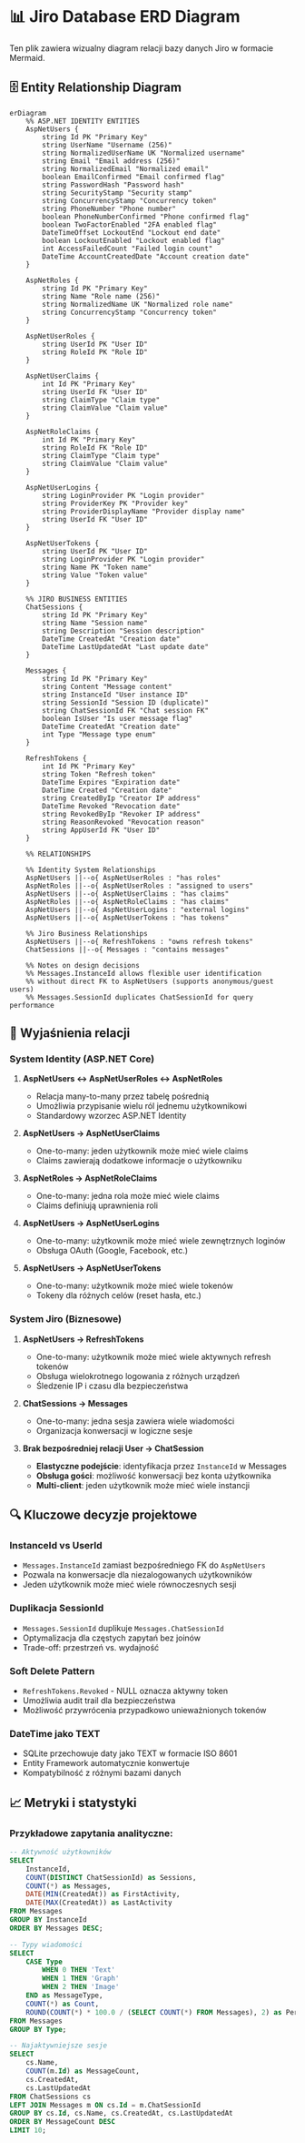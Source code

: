 # 📊 Jiro Database ERD Diagram

Ten plik zawiera wizualny diagram relacji bazy danych Jiro w formacie Mermaid.

## 🗄️ Entity Relationship Diagram

```mermaid
erDiagram
    %% ASP.NET IDENTITY ENTITIES
    AspNetUsers {
        string Id PK "Primary Key"
        string UserName "Username (256)"
        string NormalizedUserName UK "Normalized username" 
        string Email "Email address (256)"
        string NormalizedEmail "Normalized email"
        boolean EmailConfirmed "Email confirmed flag"
        string PasswordHash "Password hash"
        string SecurityStamp "Security stamp"
        string ConcurrencyStamp "Concurrency token"
        string PhoneNumber "Phone number"
        boolean PhoneNumberConfirmed "Phone confirmed flag"
        boolean TwoFactorEnabled "2FA enabled flag"
        DateTimeOffset LockoutEnd "Lockout end date"
        boolean LockoutEnabled "Lockout enabled flag"
        int AccessFailedCount "Failed login count"
        DateTime AccountCreatedDate "Account creation date"
    }

    AspNetRoles {
        string Id PK "Primary Key"
        string Name "Role name (256)"
        string NormalizedName UK "Normalized role name"
        string ConcurrencyStamp "Concurrency token"
    }

    AspNetUserRoles {
        string UserId PK "User ID"
        string RoleId PK "Role ID"
    }

    AspNetUserClaims {
        int Id PK "Primary Key"
        string UserId FK "User ID"
        string ClaimType "Claim type"
        string ClaimValue "Claim value"
    }

    AspNetRoleClaims {
        int Id PK "Primary Key"
        string RoleId FK "Role ID"
        string ClaimType "Claim type"
        string ClaimValue "Claim value"
    }

    AspNetUserLogins {
        string LoginProvider PK "Login provider"
        string ProviderKey PK "Provider key"
        string ProviderDisplayName "Provider display name"
        string UserId FK "User ID"
    }

    AspNetUserTokens {
        string UserId PK "User ID"
        string LoginProvider PK "Login provider"
        string Name PK "Token name"
        string Value "Token value"
    }

    %% JIRO BUSINESS ENTITIES
    ChatSessions {
        string Id PK "Primary Key"
        string Name "Session name"
        string Description "Session description"
        DateTime CreatedAt "Creation date"
        DateTime LastUpdatedAt "Last update date"
    }

    Messages {
        string Id PK "Primary Key"
        string Content "Message content"
        string InstanceId "User instance ID"
        string SessionId "Session ID (duplicate)"
        string ChatSessionId FK "Chat session FK"
        boolean IsUser "Is user message flag"
        DateTime CreatedAt "Creation date"
        int Type "Message type enum"
    }

    RefreshTokens {
        int Id PK "Primary Key"
        string Token "Refresh token"
        DateTime Expires "Expiration date"
        DateTime Created "Creation date"
        string CreatedByIp "Creator IP address"
        DateTime Revoked "Revocation date"
        string RevokedByIp "Revoker IP address"
        string ReasonRevoked "Revocation reason"
        string AppUserId FK "User ID"
    }

    %% RELATIONSHIPS

    %% Identity System Relationships
    AspNetUsers ||--o{ AspNetUserRoles : "has roles"
    AspNetRoles ||--o{ AspNetUserRoles : "assigned to users"
    AspNetUsers ||--o{ AspNetUserClaims : "has claims"
    AspNetRoles ||--o{ AspNetRoleClaims : "has claims"
    AspNetUsers ||--o{ AspNetUserLogins : "external logins"
    AspNetUsers ||--o{ AspNetUserTokens : "has tokens"

    %% Jiro Business Relationships
    AspNetUsers ||--o{ RefreshTokens : "owns refresh tokens"
    ChatSessions ||--o{ Messages : "contains messages"

    %% Notes on design decisions
    %% Messages.InstanceId allows flexible user identification
    %% without direct FK to AspNetUsers (supports anonymous/guest users)
    %% Messages.SessionId duplicates ChatSessionId for query performance
```

## 📝 Wyjaśnienia relacji

### **System Identity (ASP.NET Core)**

1. **AspNetUsers ↔ AspNetUserRoles ↔ AspNetRoles**
   - Relacja many-to-many przez tabelę pośrednią
   - Umożliwia przypisanie wielu ról jednemu użytkownikowi
   - Standardowy wzorzec ASP.NET Identity

2. **AspNetUsers → AspNetUserClaims**
   - One-to-many: jeden użytkownik może mieć wiele claims
   - Claims zawierają dodatkowe informacje o użytkowniku

3. **AspNetRoles → AspNetRoleClaims**
   - One-to-many: jedna rola może mieć wiele claims
   - Claims definiują uprawnienia roli

4. **AspNetUsers → AspNetUserLogins**
   - One-to-many: użytkownik może mieć wiele zewnętrznych loginów
   - Obsługa OAuth (Google, Facebook, etc.)

5. **AspNetUsers → AspNetUserTokens**
   - One-to-many: użytkownik może mieć wiele tokenów
   - Tokeny dla różnych celów (reset hasła, etc.)

### **System Jiro (Biznesowe)**

1. **AspNetUsers → RefreshTokens**
   - One-to-many: użytkownik może mieć wiele aktywnych refresh tokenów
   - Obsługa wielokrotnego logowania z różnych urządzeń
   - Śledzenie IP i czasu dla bezpieczeństwa

2. **ChatSessions → Messages**
   - One-to-many: jedna sesja zawiera wiele wiadomości
   - Organizacja konwersacji w logiczne sesje

3. **Brak bezpośredniej relacji User → ChatSession**
   - **Elastyczne podejście**: identyfikacja przez `InstanceId` w Messages
   - **Obsługa gości**: możliwość konwersacji bez konta użytkownika
   - **Multi-client**: jeden użytkownik może mieć wiele instancji

## 🔍 Kluczowe decyzje projektowe

### **InstanceId vs UserId**
- `Messages.InstanceId` zamiast bezpośredniego FK do `AspNetUsers`
- Pozwala na konwersacje dla niezalogowanych użytkowników
- Jeden użytkownik może mieć wiele równoczesnych sesji

### **Duplikacja SessionId**
- `Messages.SessionId` duplikuje `Messages.ChatSessionId`
- Optymalizacja dla częstych zapytań bez joinów
- Trade-off: przestrzeń vs. wydajność

### **Soft Delete Pattern**
- `RefreshTokens.Revoked` - NULL oznacza aktywny token
- Umożliwia audit trail dla bezpieczeństwa
- Możliwość przywrócenia przypadkowo unieważnionych tokenów

### **DateTime jako TEXT**
- SQLite przechowuje daty jako TEXT w formacie ISO 8601
- Entity Framework automatycznie konwertuje
- Kompatybilność z różnymi bazami danych

## 📈 Metryki i statystyki

### **Przykładowe zapytania analityczne:**

```sql
-- Aktywność użytkowników
SELECT 
    InstanceId,
    COUNT(DISTINCT ChatSessionId) as Sessions,
    COUNT(*) as Messages,
    DATE(MIN(CreatedAt)) as FirstActivity,
    DATE(MAX(CreatedAt)) as LastActivity
FROM Messages 
GROUP BY InstanceId 
ORDER BY Messages DESC;

-- Typy wiadomości
SELECT 
    CASE Type 
        WHEN 0 THEN 'Text'
        WHEN 1 THEN 'Graph' 
        WHEN 2 THEN 'Image'
    END as MessageType,
    COUNT(*) as Count,
    ROUND(COUNT(*) * 100.0 / (SELECT COUNT(*) FROM Messages), 2) as Percentage
FROM Messages 
GROUP BY Type;

-- Najaktywniejsze sesje
SELECT 
    cs.Name,
    COUNT(m.Id) as MessageCount,
    cs.CreatedAt,
    cs.LastUpdatedAt
FROM ChatSessions cs
LEFT JOIN Messages m ON cs.Id = m.ChatSessionId
GROUP BY cs.Id, cs.Name, cs.CreatedAt, cs.LastUpdatedAt
ORDER BY MessageCount DESC
LIMIT 10;
```
